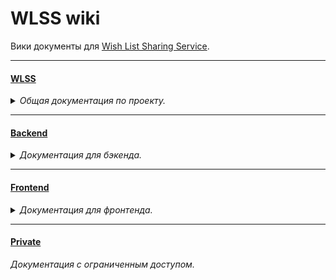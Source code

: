 # WLSS wiki

Вики документы для [Wish List Sharing Service](https://github.com/week-password/wisher).

***


#### [WLSS](./wiki/wlss/index.md)

<details><summary><i>Общая документация по проекту.</i></summary><p>

- [UI. Тексты ошибок](./wiki/wlss/ui__error_messages.md)

- [Аналитика. Авторизация](./wiki/wlss/analytics__authorization.md)

- [Аналитика. Идеи для развития](./wiki/wlss/analytics__future_ideas.md)

- [Аналитика. Общий план MVP](./wiki/wlss/analytics__mvp_plan.md)

- [Модель. Аккаунт](./wiki/wlss/model__account.md)

- [Модель. Дружба](./wiki/wlss/model__friendship.md)

- [Модель. Желание](./wiki/wlss/model__wish.md)

- [Модель. Профиль](./wiki/wlss/model__profile.md)

- [Юридические документы](./wiki/wlss/legal_documents.md)

</p></details>

***


#### [Backend](./wiki/backend/index.md)


<details><summary><i>Документация для бэкенда.</i></summary><p>

- [Разработка. Общий план MVP](./wiki/backend/development__mvp_plan.md)

- [Разработка. Полезные ссылки](./wiki/backend/development__useful_links.md)

- [Соглашения. Работа с гитом](./wiki/backend/conventions__working_with_git.md)

</p></details>

***


#### [Frontend](./wiki/frontend/index.md)


<details><summary><i>Документация для фронтенда.</i></summary><p>

- [Структура проекта](./wiki/frontend/project_structure.md)

</p></details>

***

#### [Private](https://github.com/week-password/wlss-private/)

_Документация с ограниченным доступом._
